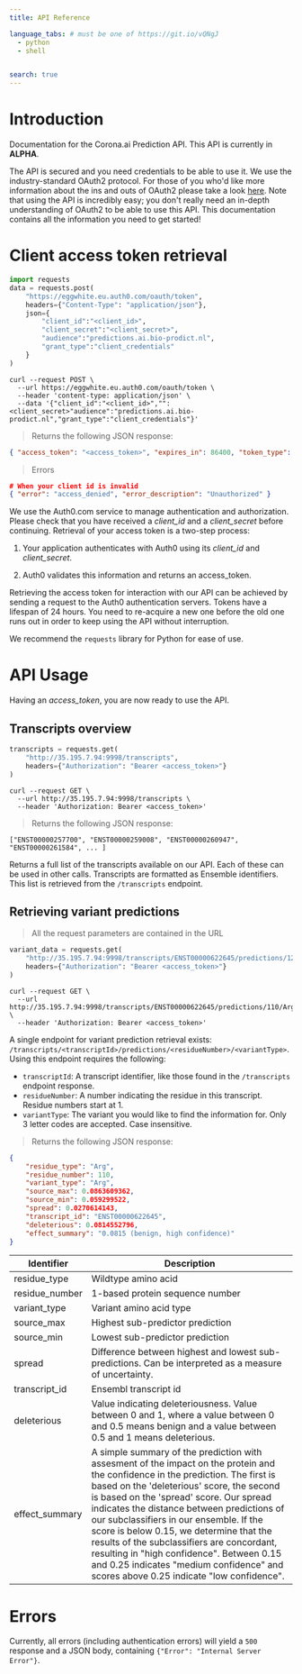 ```yaml
---
title: API Reference

language_tabs: # must be one of https://git.io/vQNgJ
  - python
  - shell


search: true
---
```


# Introduction

Documentation for the Corona.ai Prediction API. This API is currently in **ALPHA**.

The API is secured and you need credentials to be able to use it. We use the industry-standard OAuth2 protocol.
For those of you who'd like more information about the ins and outs of OAuth2 please take a look [here](https://auth0.com/docs/protocols/oauth2).
Note that using the API is incredibly easy; you don't really need an in-depth understanding of OAuth2 to be able to use this API.
This documentation contains all the information you need to get started!   

# Client access token retrieval

```python
import requests
data = requests.post(
    "https://eggwhite.eu.auth0.com/oauth/token",
    headers={"Content-Type": "application/json"},
    json={
        "client_id":"<client_id>",
        "client_secret":"<client_secret>",
        "audience":"predictions.ai.bio-prodict.nl",
        "grant_type":"client_credentials"
    }
)
```

```shell
curl --request POST \
  --url https://eggwhite.eu.auth0.com/oauth/token \
  --header 'content-type: application/json' \
  --data '{"client_id":"<client_id>","":<client_secret>"audience":"predictions.ai.bio-prodict.nl","grant_type":"client_credentials"}'
```

> Returns the following JSON response:

```json
{ "access_token": "<access_token>", "expires_in": 86400, "token_type": "Bearer" }
```

> Errors

```json
# When your client id is invalid
{ "error": "access_denied", "error_description": "Unauthorized" }
```

We use the Auth0.com service to manage authentication and authorization.
Please check that you have received a _client_id_ and a _client_secret_ before continuing.
Retrieval of your access token is a two-step process:

1. Your application authenticates with Auth0 using its _client_id_ and _client_secret_.

2. Auth0 validates this information and returns an access_token.

Retrieving the access token for interaction with our API can be achieved by sending a request to the
Auth0 authentication servers. Tokens have a lifespan of 24 hours. You need to re-acquire a new one
before the old one runs out in order to keep using the API without interruption.


We recommend the `requests` library for Python for ease of use.

# API Usage

Having an _access_token_, you are now ready to use the API.

## Transcripts overview

```python
transcripts = requests.get(
    "http://35.195.7.94:9998/transcripts",
    headers={"Authorization": "Bearer <access_token>"}
)
```

```shell
curl --request GET \
  --url http://35.195.7.94:9998/transcripts \
  --header 'Authorization: Bearer <access_token>'
```

> Returns the following JSON response:

```
["ENST00000257700", "ENST00000259008", "ENST00000260947", "ENST00000261584", ... ]
```

Returns a full list of the transcripts available on our API. Each of these can be used in other
calls. Transcripts are formatted as Ensemble identifiers. This list is retrieved from the `/transcripts`
endpoint.


## Retrieving variant predictions

> All the request parameters are contained in the URL

```python
variant_data = requests.get(
    "http://35.195.7.94:9998/transcripts/ENST00000622645/predictions/120/Ala",
    headers={"Authorization": "Bearer <access_token>"}
)
```

```shell
curl --request GET \
  --url http://35.195.7.94:9998/transcripts/ENST00000622645/predictions/110/Arg \
  --header 'Authorization: Bearer <access_token>'
```

A single endpoint for variant prediction retrieval exists: `/transcripts/<transcriptId>/predictions/<residueNumber>/<variantType>`.
Using this endpoint requires the following:

- `transcriptId`: A transcript identifier, like those found in the `/transcripts` endpoint response.
- `residueNumber`: A number indicating the residue in this transcript. Residue numbers start at 1.
- `variantType`: The variant you would like to find the information for. Only 3 letter codes are accepted. Case insensitive.

> Returns the following JSON response:

```json
{
    "residue_type": "Arg",
    "residue_number": 110,
    "variant_type": "Arg",
    "source_max": 0.0863609362,
    "source_min": 0.059299522,
    "spread": 0.0270614143,
    "transcript_id": "ENST00000622645",
    "deleterious": 0.0814552796,
    "effect_summary": "0.0815 (benign, high confidence)"
}
```


Identifier | Description
----|------
residue_type | Wildtype amino acid
residue_number | 1-based protein sequence number
variant_type | Variant amino acid type
source_max | Highest sub-predictor prediction
source_min | Lowest sub-predictor prediction
spread | Difference between highest and lowest sub-predictions. Can be interpreted as a measure of uncertainty.
transcript_id | Ensembl transcript id
deleterious | Value indicating deleteriousness. Value between 0 and 1, where a value between 0 and 0.5 means benign and a value between 0.5 and 1 means deleterious.
effect_summary | A simple summary of the prediction with assesment of the impact on the protein and the confidence in the prediction. The first is based on the 'deleterious' score, the second is based on the 'spread' score. Our spread indicates the distance between predictions of our subclassifiers in our ensemble. If the score is below 0.15, we determine that the results of the subclassifiers are concordant, resulting in "high confidence". Between 0.15 and 0.25 indicates "medium confidence" and scores above 0.25 indicate "low confidence".


# Errors

Currently, all errors (including authentication errors) will yield a `500` response and a JSON body,
containing `{"Error": "Internal Server Error"}`.
